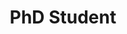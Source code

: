 ---
name: Ningzhi Tang
website: https://ttangningzhi.github.io/
image: /assets/people/ningzhitang.jpg
role: Graduate Student
title: PhD Student
---